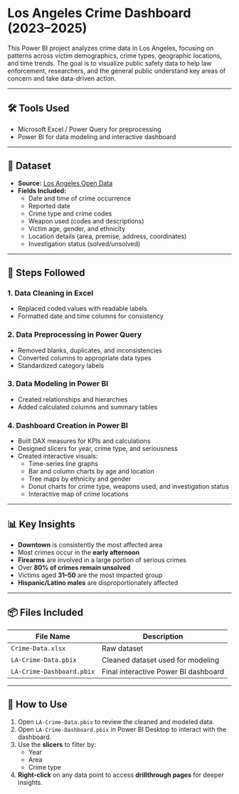 # Los Angeles Crime Dashboard (2023–2025)

This Power BI project analyzes crime data in Los Angeles, focusing on patterns across victim demographics, crime types, geographic locations, and time trends. The goal is to visualize public safety data to help law enforcement, researchers, and the general public understand key areas of concern and take data-driven action.

---

## 🛠 Tools Used

- Microsoft Excel / Power Query for preprocessing
- Power BI for data modeling and interactive dashboard

---

## 📁 Dataset

- **Source:** [Los Angeles Open Data](https://data.lacity.org/Public-Safety/Crime-Data-from-2020-to-Present/2nrs-mtv8/data_preview)
- **Fields Included:**
  - Date and time of crime occurrence
  - Reported date
  - Crime type and crime codes
  - Weapon used (codes and descriptions)
  - Victim age, gender, and ethnicity
  - Location details (area, premise, address, coordinates)
  - Investigation status (solved/unsolved)

---

## 🔄 Steps Followed

### 1. Data Cleaning in Excel
- Replaced coded values with readable labels
- Formatted date and time columns for consistency

### 2. Data Preprocessing in Power Query
- Removed blanks, duplicates, and inconsistencies
- Converted columns to appropriate data types
- Standardized category labels

### 3. Data Modeling in Power BI
- Created relationships and hierarchies
- Added calculated columns and summary tables

### 4. Dashboard Creation in Power BI
- Built DAX measures for KPIs and calculations
- Designed slicers for year, crime type, and seriousness
- Created interactive visuals:
  - Time-series line graphs
  - Bar and column charts by age and location
  - Tree maps by ethnicity and gender
  - Donut charts for crime type, weapons used, and investigation status
  - Interactive map of crime locations

---

## 📊 Key Insights

- **Downtown** is consistently the most affected area
- Most crimes occur in the **early afternoon**
- **Firearms** are involved in a large portion of serious crimes
- Over **80% of crimes remain unsolved**
- Victims aged **31–50** are the most impacted group
- **Hispanic/Latino males** are disproportionately affected

---

## 📦 Files Included

| File Name                  | Description                            |
|---------------------------|----------------------------------------|
| `Crime-Data.xlsx`         | Raw dataset                            |
| `LA-Crime-Data.pbix`      | Cleaned dataset used for modeling      |
| `LA-Crime-Dashboard.pbix` | Final interactive Power BI dashboard   |

---

## 🚀 How to Use

1. Open `LA-Crime-Data.pbix` to review the cleaned and modeled data.
2. Open `LA-Crime-Dashboard.pbix` in Power BI Desktop to interact with the dashboard.
3. Use the **slicers** to filter by:
   - Year
   - Area
   - Crime type
4. **Right-click** on any data point to access **drillthrough pages** for deeper insights.

